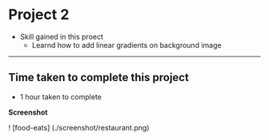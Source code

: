 # Project 2

- Skill gained in this proect
  - Learnd how to add linear gradients on background image

---

## Time taken to complete this project

- 1 hour taken to complete

**Screenshot**

! [food-eats] (./screenshot/restaurant.png)
